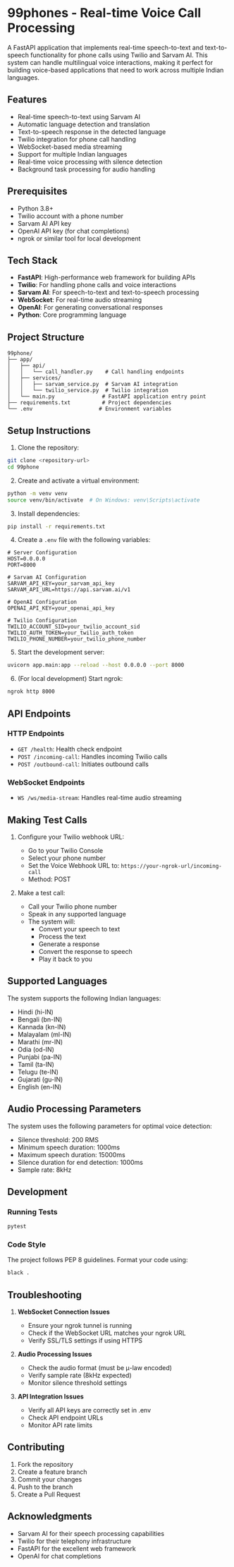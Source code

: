 # 99phones - Real-time Voice Call Processing

A FastAPI application that implements real-time speech-to-text and text-to-speech functionality for phone calls using Twilio and Sarvam AI. This system can handle multilingual voice interactions, making it perfect for building voice-based applications that need to work across multiple Indian languages.

## Features

- Real-time speech-to-text using Sarvam AI
- Automatic language detection and translation
- Text-to-speech response in the detected language
- Twilio integration for phone call handling
- WebSocket-based media streaming
- Support for multiple Indian languages
- Real-time voice processing with silence detection
- Background task processing for audio handling

## Prerequisites

- Python 3.8+
- Twilio account with a phone number
- Sarvam AI API key
- OpenAI API key (for chat completions)
- ngrok or similar tool for local development

## Tech Stack

- **FastAPI**: High-performance web framework for building APIs
- **Twilio**: For handling phone calls and voice interactions
- **Sarvam AI**: For speech-to-text and text-to-speech processing
- **WebSocket**: For real-time audio streaming
- **OpenAI**: For generating conversational responses
- **Python**: Core programming language

## Project Structure

```
99phone/
├── app/
│   ├── api/
│   │   └── call_handler.py    # Call handling endpoints
│   ├── services/
│   │   ├── sarvam_service.py  # Sarvam AI integration
│   │   └── twilio_service.py  # Twilio integration
│   └── main.py               # FastAPI application entry point
├── requirements.txt          # Project dependencies
└── .env                     # Environment variables
```

## Setup Instructions

1. Clone the repository:
```bash
git clone <repository-url>
cd 99phone
```

2. Create and activate a virtual environment:
```bash
python -m venv venv
source venv/bin/activate  # On Windows: venv\Scripts\activate
```

3. Install dependencies:
```bash
pip install -r requirements.txt
```

4. Create a `.env` file with the following variables:
```env
# Server Configuration
HOST=0.0.0.0
PORT=8000

# Sarvam AI Configuration
SARVAM_API_KEY=your_sarvam_api_key
SARVAM_API_URL=https://api.sarvam.ai/v1

# OpenAI Configuration
OPENAI_API_KEY=your_openai_api_key

# Twilio Configuration
TWILIO_ACCOUNT_SID=your_twilio_account_sid
TWILIO_AUTH_TOKEN=your_twilio_auth_token
TWILIO_PHONE_NUMBER=your_twilio_phone_number
```

5. Start the development server:
```bash
uvicorn app.main:app --reload --host 0.0.0.0 --port 8000
```

6. (For local development) Start ngrok:
```bash
ngrok http 8000
```

## API Endpoints

### HTTP Endpoints

- `GET /health`: Health check endpoint
- `POST /incoming-call`: Handles incoming Twilio calls
- `POST /outbound-call`: Initiates outbound calls

### WebSocket Endpoints

- `WS /ws/media-stream`: Handles real-time audio streaming

## Making Test Calls

1. Configure your Twilio webhook URL:
   - Go to your Twilio Console
   - Select your phone number
   - Set the Voice Webhook URL to: `https://your-ngrok-url/incoming-call`
   - Method: POST

2. Make a test call:
   - Call your Twilio phone number
   - Speak in any supported language
   - The system will:
     - Convert your speech to text
     - Process the text
     - Generate a response
     - Convert the response to speech
     - Play it back to you

## Supported Languages

The system supports the following Indian languages:
- Hindi (hi-IN)
- Bengali (bn-IN)
- Kannada (kn-IN)
- Malayalam (ml-IN)
- Marathi (mr-IN)
- Odia (od-IN)
- Punjabi (pa-IN)
- Tamil (ta-IN)
- Telugu (te-IN)
- Gujarati (gu-IN)
- English (en-IN)

## Audio Processing Parameters

The system uses the following parameters for optimal voice detection:
- Silence threshold: 200 RMS
- Minimum speech duration: 1000ms
- Maximum speech duration: 15000ms
- Silence duration for end detection: 1000ms
- Sample rate: 8kHz

## Development

### Running Tests
```bash
pytest
```

### Code Style
The project follows PEP 8 guidelines. Format your code using:
```bash
black .
```

## Troubleshooting

1. **WebSocket Connection Issues**
   - Ensure your ngrok tunnel is running
   - Check if the WebSocket URL matches your ngrok URL
   - Verify SSL/TLS settings if using HTTPS

2. **Audio Processing Issues**
   - Check the audio format (must be μ-law encoded)
   - Verify sample rate (8kHz expected)
   - Monitor silence threshold settings

3. **API Integration Issues**
   - Verify all API keys are correctly set in .env
   - Check API endpoint URLs
   - Monitor API rate limits

## Contributing

1. Fork the repository
2. Create a feature branch
3. Commit your changes
4. Push to the branch
5. Create a Pull Request

## Acknowledgments

- Sarvam AI for their speech processing capabilities
- Twilio for their telephony infrastructure
- FastAPI for the excellent web framework
- OpenAI for chat completions
